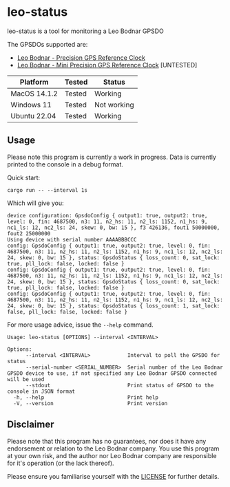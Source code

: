 # leo-status

leo-status is a tool for monitoring a Leo Bodnar GPSDO

The GPSDOs supported are:
- [Leo Bodnar - Precision GPS Reference Clock](https://www.leobodnar.com/shop/index.php?main_page=product_info&cPath=107&products_id=234)
- [Leo Bodnar - Mini Precision GPS Reference Clock](https://www.leobodnar.com/shop/index.php?main_page=product_info&cPath=107&products_id=301) [UNTESTED]

| Platform     | Tested | Status      |
| ------------ | ------ | ----------- |
| MacOS 14.1.2 | Tested | Working     |
| Windows 11   | Tested | Not working |
| Ubuntu 22.04 | Tested | Working     |

## Usage

Please note this program is currently a work in progress. Data is currently printed to the console in a debug format.

Quick start:

```shell
cargo run -- --interval 1s
```

Which will give you:

```
device configuration: GpsdoConfig { output1: true, output2: true, level: 0, fin: 4687500, n3: 11, n2_hs: 11, n2_ls: 1152, n1_hs: 9, nc1_ls: 12, nc2_ls: 24, skew: 0, bw: 15 }, f3 426136, fout1 50000000, fout2 25000000
Using device with serial number AAAABBBCCC
config: GpsdoConfig { output1: true, output2: true, level: 0, fin: 4687500, n3: 11, n2_hs: 11, n2_ls: 1152, n1_hs: 9, nc1_ls: 12, nc2_ls: 24, skew: 0, bw: 15 }, status: GpsdoStatus { loss_count: 0, sat_lock: true, pll_lock: false, locked: false }
config: GpsdoConfig { output1: true, output2: true, level: 0, fin: 4687500, n3: 11, n2_hs: 11, n2_ls: 1152, n1_hs: 9, nc1_ls: 12, nc2_ls: 24, skew: 0, bw: 15 }, status: GpsdoStatus { loss_count: 0, sat_lock: true, pll_lock: false, locked: false }
config: GpsdoConfig { output1: true, output2: true, level: 0, fin: 4687500, n3: 11, n2_hs: 11, n2_ls: 1152, n1_hs: 9, nc1_ls: 12, nc2_ls: 24, skew: 0, bw: 15 }, status: GpsdoStatus { loss_count: 1, sat_lock: false, pll_lock: false, locked: false }
```

For more usage advice, issue the `--help` command.

```
Usage: leo-status [OPTIONS] --interval <INTERVAL>

Options:
      --interval <INTERVAL>            Interval to poll the GPSDO for status
      --serial-number <SERIAL_NUMBER>  Serial number of the Leo Bodnar GPSDO device to use, if not specified any Leo Bodnar GPSDO connected will be used
      --stdout                         Print status of GPSDO to the console in JSON format
  -h, --help                           Print help
  -V, --version                        Print version
```
## Disclaimer

Please note that this program has no guarantees, nor does it have any endorsement or relation to the Leo Bodnar company. You use this program at your own risk, and the author nor Leo Bodnar company are responsible for it's operation (or the lack thereof).

Please ensure you familiarise yourself with the [LICENSE](./LICENSE) for further details.
